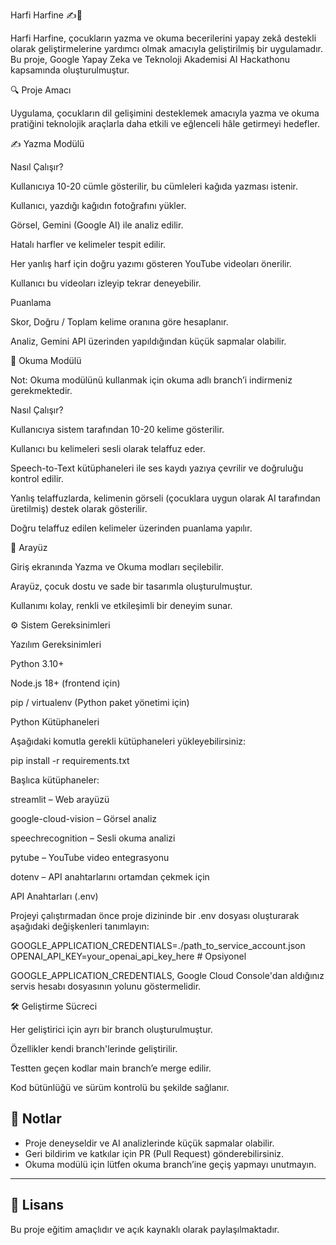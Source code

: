 Harfi Harfine ✍️📖

Harfi Harfine, çocukların yazma ve okuma becerilerini yapay zekâ destekli olarak geliştirmelerine yardımcı olmak amacıyla geliştirilmiş bir uygulamadır. Bu proje, Google Yapay Zeka ve Teknoloji Akademisi AI Hackathonu kapsamında oluşturulmuştur.

🔍 Proje Amacı

Uygulama, çocukların dil gelişimini desteklemek amacıyla yazma ve okuma pratiğini teknolojik araçlarla daha etkili ve eğlenceli hâle getirmeyi hedefler.

✍️ Yazma Modülü

Nasıl Çalışır?

Kullanıcıya 10-20 cümle gösterilir, bu cümleleri kağıda yazması istenir.

Kullanıcı, yazdığı kağıdın fotoğrafını yükler.

Görsel, Gemini (Google AI) ile analiz edilir.

Hatalı harfler ve kelimeler tespit edilir.

Her yanlış harf için doğru yazımı gösteren YouTube videoları önerilir.

Kullanıcı bu videoları izleyip tekrar deneyebilir.

Puanlama

Skor, Doğru / Toplam kelime oranına göre hesaplanır.

Analiz, Gemini API üzerinden yapıldığından küçük sapmalar olabilir.

📖 Okuma Modülü

Not: Okuma modülünü kullanmak için okuma adlı branch’i indirmeniz gerekmektedir.

Nasıl Çalışır?

Kullanıcıya sistem tarafından 10-20 kelime gösterilir.

Kullanıcı bu kelimeleri sesli olarak telaffuz eder.

Speech-to-Text kütüphaneleri ile ses kaydı yazıya çevrilir ve doğruluğu kontrol edilir.

Yanlış telaffuzlarda, kelimenin görseli (çocuklara uygun olarak AI tarafından üretilmiş) destek olarak gösterilir.

Doğru telaffuz edilen kelimeler üzerinden puanlama yapılır.

🎨 Arayüz

Giriş ekranında Yazma ve Okuma modları seçilebilir.

Arayüz, çocuk dostu ve sade bir tasarımla oluşturulmuştur.

Kullanımı kolay, renkli ve etkileşimli bir deneyim sunar.

⚙️ Sistem Gereksinimleri

Yazılım Gereksinimleri

Python 3.10+

Node.js 18+ (frontend için)

pip / virtualenv (Python paket yönetimi için)

Python Kütüphaneleri

Aşağıdaki komutla gerekli kütüphaneleri yükleyebilirsiniz:

pip install -r requirements.txt

Başlıca kütüphaneler:

streamlit – Web arayüzü

google-cloud-vision – Görsel analiz

speechrecognition – Sesli okuma analizi

pytube – YouTube video entegrasyonu

dotenv – API anahtarlarını ortamdan çekmek için

API Anahtarları (.env)

Projeyi çalıştırmadan önce proje dizininde bir .env dosyası oluşturarak aşağıdaki değişkenleri tanımlayın:

GOOGLE_APPLICATION_CREDENTIALS=./path_to_service_account.json
OPENAI_API_KEY=your_openai_api_key_here  # Opsiyonel

GOOGLE_APPLICATION_CREDENTIALS, Google Cloud Console'dan aldığınız servis hesabı dosyasının yolunu göstermelidir.

🛠️ Geliştirme Sücreci

Her geliştirici için ayrı bir branch oluşturulmuştur.

Özellikler kendi branch'lerinde geliştirilir.

Testten geçen kodlar main branch’e merge edilir.

Kod bütünlüğü ve sürüm kontrolü bu şekilde sağlanır.

## 📌 Notlar

- Proje deneyseldir ve AI analizlerinde küçük sapmalar olabilir.
- Geri bildirim ve katkılar için PR (Pull Request) gönderebilirsiniz.
- Okuma modülü için lütfen okuma branch’ine geçiş yapmayı unutmayın.

---

## 📄 Lisans

Bu proje eğitim amaçlıdır ve açık kaynaklı olarak paylaşılmaktadır.

